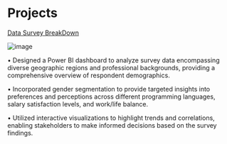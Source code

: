 # Projects

[Data Survey BreakDown](https://github.com/JordonT98/PowerBi-Projects/blob/main/Data%20Survey%20Breakdown.pbix)

![image](https://github.com/JordonT98/PowerBi-Projects/assets/158506708/d4feb0bf-9e97-4e2b-b858-f297081c052b)


• Designed a Power BI dashboard to analyze survey data encompassing diverse geographic regions and professional backgrounds, providing a comprehensive overview of respondent demographics.
  
• Incorporated gender segmentation to provide targeted insights into preferences and perceptions across different programming languages, salary satisfaction levels, and work/life balance.
  
• Utilized interactive visualizations to highlight trends and correlations, enabling stakeholders to make informed decisions based on the survey findings.

